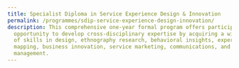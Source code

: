 ```yaml
---
title: Specialist Diploma in Service Experience Design & Innovation
permalink: /programmes/sdip-service-experience-design-innovation/
description: This comprehensive one-year formal program offers participants the
  opportunity to develop cross-disciplinary expertise by acquiring a wide range
  of skills in design, ethnography research, behavioral insights, experience
  mapping, business innovation, service marketing, communications, and project
  management.
---
```

